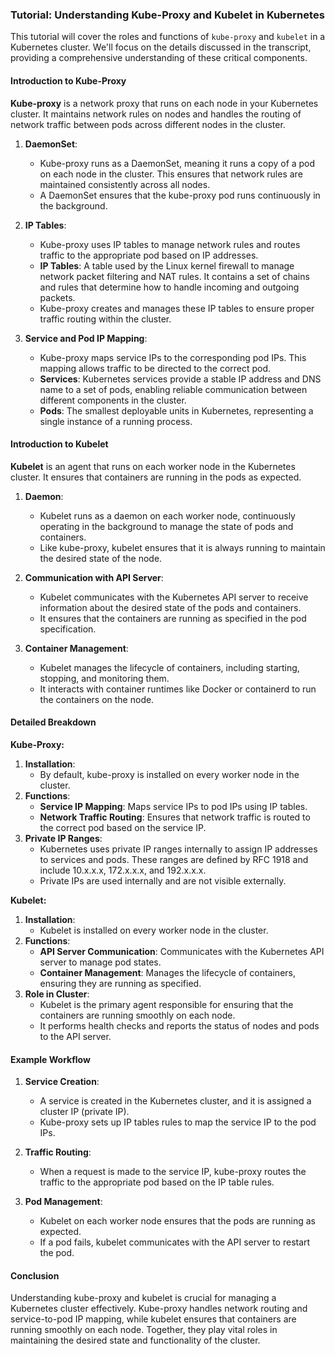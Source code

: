 ### Tutorial: Understanding Kube-Proxy and Kubelet in Kubernetes

This tutorial will cover the roles and functions of `kube-proxy` and `kubelet` in a Kubernetes cluster. We'll focus on the details discussed in the transcript, providing a comprehensive understanding of these critical components.

#### Introduction to Kube-Proxy

**Kube-proxy** is a network proxy that runs on each node in your Kubernetes cluster. It maintains network rules on nodes and handles the routing of network traffic between pods across different nodes in the cluster.

1. **DaemonSet**: 
   - Kube-proxy runs as a DaemonSet, meaning it runs a copy of a pod on each node in the cluster. This ensures that network rules are maintained consistently across all nodes.
   - A DaemonSet ensures that the kube-proxy pod runs continuously in the background.

2. **IP Tables**:
   - Kube-proxy uses IP tables to manage network rules and routes traffic to the appropriate pod based on IP addresses.
   - **IP Tables**: A table used by the Linux kernel firewall to manage network packet filtering and NAT rules. It contains a set of chains and rules that determine how to handle incoming and outgoing packets.
   - Kube-proxy creates and manages these IP tables to ensure proper traffic routing within the cluster.

3. **Service and Pod IP Mapping**:
   - Kube-proxy maps service IPs to the corresponding pod IPs. This mapping allows traffic to be directed to the correct pod.
   - **Services**: Kubernetes services provide a stable IP address and DNS name to a set of pods, enabling reliable communication between different components in the cluster.
   - **Pods**: The smallest deployable units in Kubernetes, representing a single instance of a running process.

#### Introduction to Kubelet

**Kubelet** is an agent that runs on each worker node in the Kubernetes cluster. It ensures that containers are running in the pods as expected.

1. **Daemon**:
   - Kubelet runs as a daemon on each worker node, continuously operating in the background to manage the state of pods and containers.
   - Like kube-proxy, kubelet ensures that it is always running to maintain the desired state of the node.

2. **Communication with API Server**:
   - Kubelet communicates with the Kubernetes API server to receive information about the desired state of the pods and containers.
   - It ensures that the containers are running as specified in the pod specification.

3. **Container Management**:
   - Kubelet manages the lifecycle of containers, including starting, stopping, and monitoring them.
   - It interacts with container runtimes like Docker or containerd to run the containers on the node.

#### Detailed Breakdown

**Kube-Proxy:**
1. **Installation**:
   - By default, kube-proxy is installed on every worker node in the cluster.
2. **Functions**:
   - **Service IP Mapping**: Maps service IPs to pod IPs using IP tables.
   - **Network Traffic Routing**: Ensures that network traffic is routed to the correct pod based on the service IP.
3. **Private IP Ranges**:
   - Kubernetes uses private IP ranges internally to assign IP addresses to services and pods. These ranges are defined by RFC 1918 and include 10.x.x.x, 172.x.x.x, and 192.x.x.x.
   - Private IPs are used internally and are not visible externally.

**Kubelet:**
1. **Installation**:
   - Kubelet is installed on every worker node in the cluster.
2. **Functions**:
   - **API Server Communication**: Communicates with the Kubernetes API server to manage pod states.
   - **Container Management**: Manages the lifecycle of containers, ensuring they are running as specified.
3. **Role in Cluster**:
   - Kubelet is the primary agent responsible for ensuring that the containers are running smoothly on each node.
   - It performs health checks and reports the status of nodes and pods to the API server.

#### Example Workflow

1. **Service Creation**:
   - A service is created in the Kubernetes cluster, and it is assigned a cluster IP (private IP).
   - Kube-proxy sets up IP tables rules to map the service IP to the pod IPs.

2. **Traffic Routing**:
   - When a request is made to the service IP, kube-proxy routes the traffic to the appropriate pod based on the IP table rules.

3. **Pod Management**:
   - Kubelet on each worker node ensures that the pods are running as expected.
   - If a pod fails, kubelet communicates with the API server to restart the pod.

#### Conclusion

Understanding kube-proxy and kubelet is crucial for managing a Kubernetes cluster effectively. Kube-proxy handles network routing and service-to-pod IP mapping, while kubelet ensures that containers are running smoothly on each node. Together, they play vital roles in maintaining the desired state and functionality of the cluster.
